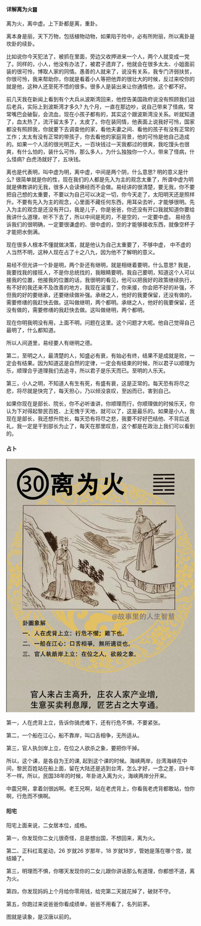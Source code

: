 #### 详解离为火䷝

离为火，离中虚。上下卦都是离，重卦。

离本身是丽，天下万物，包括植物动物，如果陷于险中，必有所附丽，所以离卦是坎卦的续卦。 

比如说你今天犯法了，被抓在里面，旁边又收押进来一个人，两个人就变成一党了。同样的，小人，他没有办法了，被君子遗弃了，他就会在很多太太、小姐面前装的很可怜，博取人家的同情。愚善的人就来了，说没有关系，我专门济弱扶贫，你很可怜，我来帮助你，你就是看着小人等把他弄的很壮大的时候，反过来咬你的就是他，这种人还至死不悟的很多。很多人是装出来让你通情他，这个都不好。

前几天我在新闻上看到有个大兵从波斯湾回来，他控告美国政府说没有照顾我们战后老兵，实际上到波斯湾才多久? 九个月，一直在那边吵，说自己带来了怪病，常常嘴巴会破裂，会流血，现在小孩子都有的，其实这个跟波斯湾没关系。听就知道了，血太热了，流汗留太多了，太皮了。你在装同情，他表面上说我好可怜，国家都没有照顾我，你就要下去调查他的家，看他夫妻之间、看他的孩子有没有正常的工作；太太有没有正常的带孩子，你去看他的家庭背景，他的可怜是他自己造成的。如果一个人活的很光明正大，一百块钱过一天我都过的很爽，我吃馒头也很爽，有什么怕的，装什么可怜，那么多人，为什么独独你一个人，带来了怪病，什么怪病? 白虎汤就好了，五块钱。

离也是代表明，叫中虚为明，离中虚，中间是两个阴，什么意思? 明的意义是什么? 很简单就是你的性，现在我们的人都是先入为主的观念太重了，所谓中虚为明就是佛教讲的无我，很多人会读佛经而不会做。易经讲的很清楚，要无我，你不要把自己想的太重要，不要以为自己可以决定一切，你今天走了，太阳明天还是照样升。不要有先入为主的观念，心里面不藏任何东西，用耳朵去听，才能够很明。先入为主的观念是还没有开口，我是儿子，你是爸爸，你还没有开口我就知道你要给我讲什么道理，听不下去了，所以中间是死的，不是空的，一定要中虚。 易经告诉我们的很明确，一定要很谦虚的、很中虚的，空的才能够接收东西，就像空杯子才能把水倒满。

现在很多人根本不懂就做决策，就是他认为自己太重要了，不够中虚， 中不虚的人当然不明，这种人现在占了十之八九，因为他不了解明的意义。

易经不但光讲一个卦是明，两个卦还有继明，就是相继着要明，什么意思? 我是，我要找我的接班人，不是你总统找的，我眼睛要明，我自己要明，知道这个人可以接我的位置，他接我的位置的话，我很明的看见，他可以把我好的政策继续执行，有不好的我还来不及改善的地方，我现在滚蛋了，你来接，你会把不好的补强，不但我的好的要继承，还要继续做补强。承继之人，他好的我要保留，还没有做的，需要修缮的我赶快去做。这叫做继明，两个都明。承继之人，他好的我要保留，还没有做的，需要修缮的我赶快去做。这叫做继明，两个都明。

现在你明我明没有用，上面不明，问题在这里。这个问题才大呢。他自己觉得自己最明了，什么都知道。

所以人间道里，易经要人有继明之德。

第二，至明之人，最清楚的人，知盛必有衰，有始必有终，结果不是成就是败，一定会有结果。因为知道这是自然的定律，一定会有结束的时候，所以君子以顺理为乐，顺理合乎道理我们去追寻，所以君子是乐天而已。至明的人乐天。

第三，小人之明，不知道人有生有死，有盛有衰，这是正常的。每天恐有将尽之悲，将尽就是快完了，每天担心，乃以倾没哀叹，至凶而已，害到自己。

如果你现在是部长、院长，你不必听谁讲，你顺理而行，你顺理做的时候乐天，你认为下对得起黎民百姓、上无愧于天地，就可以了，这是最乐的。如果是小人，我现在是部长，我还想升院长，每天恐有将尽之悲，我要不好好巴结他、不背后送礼，我一定是干到部长为止了，每天在那里叹息，这个都是在政治上我们可以看到的。

#### 占卜

![图片](../img/离为火.png)

第一，人在虎背上立，告诉你骑虎难下，还有行危不惧，不要紧张。

第二，一个船在江心，船不靠岸，叫口舌相争，无所适从。

第三，官人执剑岸上立，在位之人欲杀之象，要把你干掉。

所以，这个课，是各自为王的课, 起到这个课的时候。海峡两岸，台湾海峡在中间，黎民百姓站在船上面，留在大陆还是逃到台湾，怎么才好，一念之差，四十年不一样。所以，民国38年的时候，年卦进入离为火，海峡两岸分开来。

中震兄啊，拿着剑很凶啊。老王兄啊，站在老虎背上，你看我老虎背都敢站，怕你啊，行危而不惧啊。

#### 阳宅

阳宅上面来说，二女居本位，成格。

第一，你发现你二女儿很奇怪，总是想出国，不想回来，离为火。

第二、正科红鸾星动，26 岁就26 岁那年，18 岁就18岁，管她是落在哪个宫，就结婚了。

第三，明理而不惧，你哪天发现你的二女儿跟你讲话那么有道理，你都想不道，离为火。

第四，你发现妈妈上个月给你零用钱，给完第二天就花掉了，破财不守。

第五，你跑过来说爸爸你看成绩单，爸爸不用看了，名列前茅。

图就是读象，是汉唐以前的。